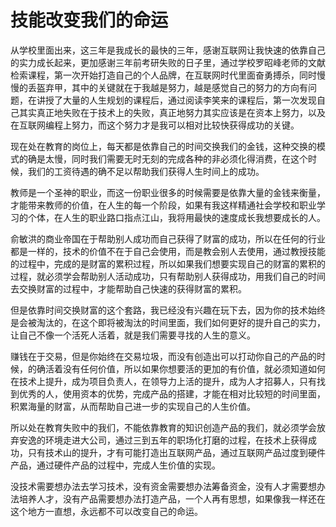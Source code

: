# 技能改变我们的命运

从学校里面出来，这三年是我成长的最快的三年，感谢互联网让我快速的依靠自己的实力成长起来，更加感谢三年前考研失败的日子里，通过学校罗昭峰老师的文献检索课程，第一次开始打造自己的个人品牌，在互联网时代里面奋勇搏杀，同时慢慢的丢盔弃甲，其中的关键就在于我越是努力，越是感觉自己的努力的方向有问题，在讲授了大量的人生规划的课程后，通过阅读李笑来的课程后，第一次发现自己其实真正地失败在于技术上的失败，真正地努力其实应该是在资本上努力，以及在互联网编程上努力，而这个努力才是我可以相对比较快获得成功的关键。

现在处在教育的岗位上，每天都是依靠自己的时间交换我们的金钱，这种交换的模式的确是太慢，同时我们需要无时无刻的完成各种的非必须化得消费，在这个时候，我们的工资待遇的确不足以帮助我们获得人生时间上的成功。

教师是一个圣神的职业，而这一份职业很多的时候需要是依靠大量的金钱来衡量，才能带来教师的价值，在人生的每一个阶段，如果有我这样精通社会学校和职业学习的个体，在人生的职业路口指点江山，我将用最快的速度成长我想要成长的人。

俞敏洪的商业帝国在于帮助别人成功而自己获得了财富的成功，所以在任何的行业都是一样的，技术的价值不在于自己会使用，而是教会别人去使用，通过教授技能的过程中，完成的是财富的累积过程，所以如果我们想要实现自己的财富的累积的过程，就必须学会帮助别人活动成功，只有帮助别人获得成功，用我们自己的时间去交换财富的过程中，才能帮助自己快速的获得财富的累积。

但是依靠时间交换财富的这个套路，我已经没有兴趣在玩下去，因为你的技术始终是会被淘汰的，在这个即将被淘汰的时间里面，我们如何更好的提升自己的实力，让自己不像一个活死人活着，就是我们需要寻找的人生的意义。

赚钱在于交易，但是你始终在交易垃圾，而没有创造出可以打动你自己的产品的时候，的确活着没有任何价值，所以如果你想要活的更加的有价值，就必须知道如何在技术上提升，成为项目负责人，在领导力上活的提升，成为人才招募人，只有找到优秀的人，使用资本的优势，完成产品的搭建，才能在相对比较短的时间里面，积累海量的财富，从而帮助自己进一步的实现自己的人生价值。

所以处在教育失败中的我们，不能依靠教育的知识创造产品的我们，就必须学会放弃安逸的环境走进大公司，通过三到五年的职场化打磨的过程，在技术上获得成功，只有技术山的提升，才有可能打造出互联网产品，通过互联网产品过度到硬件产品，通过硬件产品的过程中，完成人生价值的实现。

没技术需要想办法去学习技术，没有资金需要想办法筹备资金，没有人才需要想办法培养人才，没有产品需要想办法打造产品，一个人再有思想，如果像我一样还在这个地方一直想，永远都不可以改变自己的命运。
